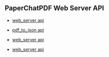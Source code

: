 ## PaperChatPDF Web Server API

- [web_server api](WebServer/web_server)

- [pdf_to_json api](WebServer/PDFParse/pdf_to_json)

- [web_server api](WebServer/web_server)

- [web_server api](WebServer/web_server)